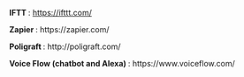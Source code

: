 <b> IFTT </b>: https://ifttt.com/
<p> <b> Zapier </b>: https://zapier.com/
<p> <b> Poligraft </b>: http://poligraft.com/
 <p> <b> Voice Flow (chatbot and Alexa) </b>: https://www.voiceflow.com/
